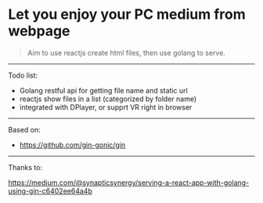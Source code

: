 # Let you enjoy your PC medium from webpage


> Aim to use reactjs create html files, then use golang to serve.

___

Todo list:

* Golang restful api for getting file name and static url
* reactjs show files in a list (categorized by folder name)
* integrated with DPlayer, or supprt VR right in browser

___

Based on:

* https://github.com/gin-gonic/gin

___

Thanks to:

https://medium.com/@synapticsynergy/serving-a-react-app-with-golang-using-gin-c6402ee64a4b
